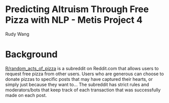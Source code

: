 # Predicting Altruism Through Free Pizza with NLP - Metis Project 4
Rudy Wang

# Background

[R/random_acts_of_pizza](https://www.reddit.com/r/Random_Acts_Of_Pizza/) is a subreddit on Reddit.com that allows users to request free pizza from other users. Users who are generous can choose to donate pizzas to specific posts that may have captured their hearts, or simply just because they want to... The subreddit has strict rules and moderators/bots that keep track of each transaction that was successfully made on each post. 

